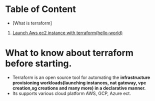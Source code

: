 Table of Content
=================
* [What is terraform]
1. [Launch Aws ec2 instance with terraform\(hello-world\)]()


# What to know about terraform before starting.
* Terraform is an open source tool for automating the **infrastructure provisioning workloads(launching instances, nat gateway, vpc creation,sg creations and many more) in a declarative manner.**
* Its supports various cloud platform AWS, GCP, Azure ect.
